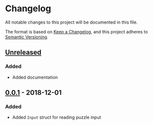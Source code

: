 # Changelog

All notable changes to this project will be documented in this file.

The format is based on [Keep a Changelog](https://keepachangelog.com/en/1.0.0/),
and this project adheres to [Semantic Versioning](https://semver.org/spec/v2.0.0.html).

## [Unreleased]

### Added

- Added documentation

## [0.0.1] - 2018-12-01

### Added

- Added `Input` struct for reading puzzle input

[unreleased]: https://github.com/maxdeviant/adventurous/compare/v0.0.1...HEAD
[0.0.1]: https://github.com/maxdeviant/adventurous/compare/90b1174...v0.0.1
